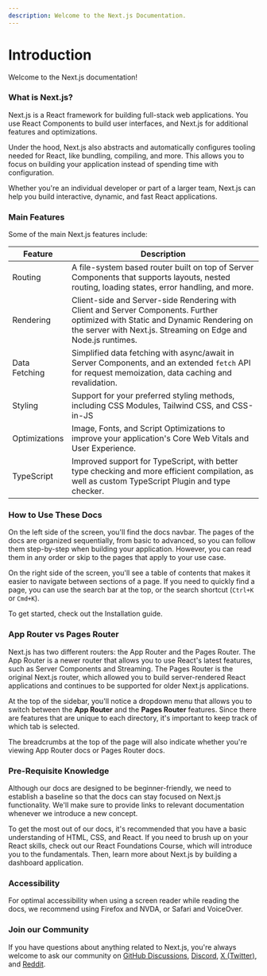 ```yaml
---
description: Welcome to the Next.js Documentation.
---
```


# Introduction

Welcome to the Next.js documentation!

### What is Next.js?

Next.js is a React framework for building full-stack web applications. You use React Components to build user interfaces, and Next.js for additional features and optimizations.

Under the hood, Next.js also abstracts and automatically configures tooling needed for React, like bundling, compiling, and more. This allows you to focus on building your application instead of spending time with configuration.

Whether you're an individual developer or part of a larger team, Next.js can help you build interactive, dynamic, and fast React applications.

### Main Features

Some of the main Next.js features include:

| Feature       | Description                                                                                                                                                                                      |
| ------------- | ------------------------------------------------------------------------------------------------------------------------------------------------------------------------------------------------ |
| Routing       | A file-system based router built on top of Server Components that supports layouts, nested routing, loading states, error handling, and more.                                                    |
| Rendering     | Client-side and Server-side Rendering with Client and Server Components. Further optimized with Static and Dynamic Rendering on the server with Next.js. Streaming on Edge and Node.js runtimes. |
| Data Fetching | Simplified data fetching with async/await in Server Components, and an extended `fetch` API for request memoization, data caching and revalidation.                                              |
| Styling       | Support for your preferred styling methods, including CSS Modules, Tailwind CSS, and CSS-in-JS                                                                                                   |
| Optimizations | Image, Fonts, and Script Optimizations to improve your application's Core Web Vitals and User Experience.                                                                                        |
| TypeScript    | Improved support for TypeScript, with better type checking and more efficient compilation, as well as custom TypeScript Plugin and type checker.                                                 |

### How to Use These Docs

On the left side of the screen, you'll find the docs navbar. The pages of the docs are organized sequentially, from basic to advanced, so you can follow them step-by-step when building your application. However, you can read them in any order or skip to the pages that apply to your use case.

On the right side of the screen, you'll see a table of contents that makes it easier to navigate between sections of a page. If you need to quickly find a page, you can use the search bar at the top, or the search shortcut (`Ctrl+K` or `Cmd+K`).

To get started, check out the Installation guide.

### App Router vs Pages Router

Next.js has two different routers: the App Router and the Pages Router. The App Router is a newer router that allows you to use React's latest features, such as Server Components and Streaming. The Pages Router is the original Next.js router, which allowed you to build server-rendered React applications and continues to be supported for older Next.js applications.

At the top of the sidebar, you'll notice a dropdown menu that allows you to switch between the **App Router** and the **Pages Router** features. Since there are features that are unique to each directory, it's important to keep track of which tab is selected.

The breadcrumbs at the top of the page will also indicate whether you're viewing App Router docs or Pages Router docs.

### Pre-Requisite Knowledge

Although our docs are designed to be beginner-friendly, we need to establish a baseline so that the docs can stay focused on Next.js functionality. We'll make sure to provide links to relevant documentation whenever we introduce a new concept.

To get the most out of our docs, it's recommended that you have a basic understanding of HTML, CSS, and React. If you need to brush up on your React skills, check out our React Foundations Course, which will introduce you to the fundamentals. Then, learn more about Next.js by building a dashboard application.

### Accessibility

For optimal accessibility when using a screen reader while reading the docs, we recommend using Firefox and NVDA, or Safari and VoiceOver.

### Join our Community

If you have questions about anything related to Next.js, you're always welcome to ask our community on [GitHub Discussions](https://github.com/vercel/next.js/discussions), [Discord](https://discord.com/invite/bUG2bvbtHy), [X (Twitter)](https://x.com/nextjs), and [Reddit](https://www.reddit.com/r/nextjs).
